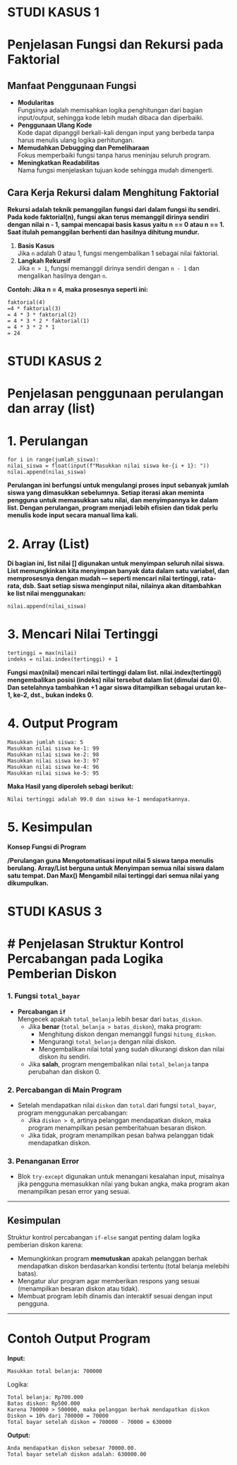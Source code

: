 # STUDI KASUS 1 
 # Penjelasan Fungsi dan Rekursi pada Faktorial

## Manfaat Penggunaan Fungsi

- **Modularitas**  
  Fungsinya adalah memisahkan logika penghitungan dari bagian input/output, sehingga kode lebih mudah dibaca dan diperbaiki.
- **Penggunaan Ulang Kode**  
  Kode dapat dipanggil berkali-kali dengan input yang berbeda tanpa harus menulis ulang logika perhitungan.
- **Memudahkan Debugging dan Pemeliharaan**  
  Fokus memperbaiki fungsi tanpa harus meninjau seluruh program.
- **Meningkatkan Readabilitas**  
  Nama fungsi menjelaskan tujuan kode sehingga mudah dimengerti.


## Cara Kerja Rekursi dalam Menghitung Faktorial
**Rekursi adalah teknik pemanggilan fungsi dari dalam fungsi itu sendiri. Pada kode faktorial(n), fungsi akan terus memanggil dirinya sendiri dengan nilai n - 1, sampai mencapai basis kasus yaitu n == 0 atau n == 1. Saat itulah pemanggilan berhenti dan hasilnya dihitung mundur.**
1. **Basis Kasus**  
   Jika `n` adalah 0 atau 1, fungsi mengembalikan 1 sebagai nilai faktorial.
2. **Langkah Rekursif**  
   Jika `n > 1`, fungsi memanggil dirinya sendiri dengan `n - 1` dan mengalikan hasilnya dengan `n`.  


**Contoh:
Jika n = 4, maka prosesnya seperti ini:**

    faktorial(4)
    =4 * faktorial(3)
    = 4 * 3 * faktorial(2)
    = 4 * 3 * 2 * faktorial(1)
    = 4 * 3 * 2 * 1
    = 24



# STUDI KASUS 2 
# Penjelasan penggunaan perulangan dan array (list) 


#  1. Perulangan

    for i in range(jumlah_siswa):
    nilai_siswa = float(input(f"Masukkan nilai siswa ke-{i + 1}: "))
    nilai.append(nilai_siswa)

**Perulangan ini berfungsi untuk mengulangi proses input sebanyak jumlah siswa yang dimasukkan sebelumnya.
Setiap iterasi akan meminta pengguna untuk memasukkan satu nilai, dan menyimpannya ke dalam list.
Dengan perulangan, program menjadi lebih efisien dan tidak perlu menulis kode input secara manual lima kali.**

# 2. Array (List)
**Di bagian ini, list nilai [] digunakan untuk menyimpan seluruh nilai siswa.
List memungkinkan kita menyimpan banyak data dalam satu variabel, dan memprosesnya dengan mudah — seperti mencari nilai tertinggi, rata-rata, dsb.
Saat setiap siswa menginput nilai, nilainya akan ditambahkan ke list nilai menggunakan:**

    nilai.append(nilai_siswa)

# 3. Mencari Nilai Tertinggi
    tertinggi = max(nilai)
    indeks = nilai.index(tertinggi) + 1

**Fungsi max(nilai) mencari nilai tertinggi dalam list.
nilai.index(tertinggi) mengembalikan posisi (indeks) nilai tersebut dalam list (dimulai dari 0).
Dan setelahnya tambahkan +1 agar siswa ditampilkan sebagai urutan ke-1, ke-2, dst., bukan indeks 0.**

# 4. Output Program
    Masukkan jumlah siswa: 5
    Masukkan nilai siswa ke-1: 99
    Masukkan nilai siswa ke-2: 98
    Masukkan nilai siswa ke-3: 97
    Masukkan nilai siswa ke-4: 96
    Masukkan nilai siswa ke-5: 95

  **Maka Hasil yang diperoleh sebagi berikut:**
  
    Nilai tertinggi adalah 99.0 dan siswa ke-1 mendapatkannya.
# 5. Kesimpulan 

**Konsep	Fungsi di Program**

**/Perulangan guna	Mengotomatisasi input nilai 5 siswa tanpa menulis berulang.
Array/List berguna untuk	Menyimpan semua nilai siswa dalam satu tempat.
Dan Max()	Mengambil nilai tertinggi dari semua nilai yang dikumpulkan.**



#  STUDI KASUS 3 
# # Penjelasan Struktur Kontrol Percabangan pada Logika Pemberian Diskon

### 1. Fungsi `total_bayar`

- **Percabangan `if`**  
  Mengecek apakah `total_belanja` lebih besar dari `batas_diskon`.  
  - Jika **benar** (`total_belanja > batas_diskon`), maka program:  
    - Menghitung diskon dengan memanggil fungsi `hitung_diskon`.  
    - Mengurangi `total_belanja` dengan nilai diskon.  
    - Mengembalikan nilai total yang sudah dikurangi diskon dan nilai diskon itu sendiri.  
  - Jika **salah**, program mengembalikan nilai `total_belanja` tanpa perubahan dan diskon 0.

### 2. Percabangan di Main Program

- Setelah mendapatkan nilai `diskon` dan `total` dari fungsi `total_bayar`, program menggunakan percabangan:  
  - Jika `diskon > 0`, artinya pelanggan mendapatkan diskon, maka program menampilkan pesan pemberitahuan besaran diskon.  
  - Jika tidak, program menampilkan pesan bahwa pelanggan tidak mendapatkan diskon.

### 3. Penanganan Error

- Blok `try-except` digunakan untuk menangani kesalahan input, misalnya jika pengguna memasukkan nilai yang bukan angka, maka program akan menampilkan pesan error yang sesuai.

---

## Kesimpulan

Struktur kontrol percabangan `if-else` sangat penting dalam logika pemberian diskon karena:

- Memungkinkan program **memutuskan** apakah pelanggan berhak mendapatkan diskon berdasarkan kondisi tertentu (total belanja melebihi batas).
- Mengatur alur program agar memberikan respons yang sesuai (menampilkan besaran diskon atau tidak).
- Membuat program lebih dinamis dan interaktif sesuai dengan input pengguna.

---
# Contoh Output Program 
**Input:**

    Masukkan total belanja: 700000

Logika:

    Total belanja: Rp700.000
    Batas diskon: Rp500.000
    Karena 700000 > 500000, maka pelanggan berhak mendapatkan diskon
    Diskon = 10% dari 700000 = 70000
    Total bayar setelah diskon = 700000 - 70000 = 630000
**Output:**

    Anda mendapatkan diskon sebesar 70000.00.
    Total bayar setelah diskon adalah: 630000.00



